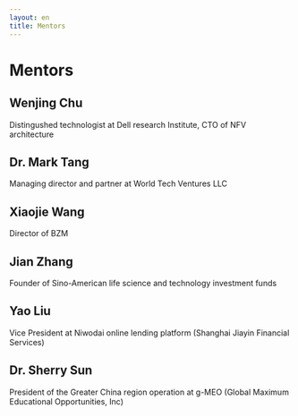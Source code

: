 ```yaml
---
layout: en
title: Mentors
---
```

# Mentors

## Wenjing Chu
Distingushed technologist at Dell research Institute, CTO of NFV architecture

## Dr. Mark Tang
Managing director and partner at World Tech Ventures LLC

## Xiaojie Wang
Director of BZM

## Jian Zhang
Founder of Sino-American life science and technology investment funds

## Yao Liu
Vice President at Niwodai online lending platform (Shanghai Jiayin Financial Services)

## Dr. Sherry Sun
President of the Greater China region operation at g-MEO (Global Maximum Educational Opportunities, Inc)
